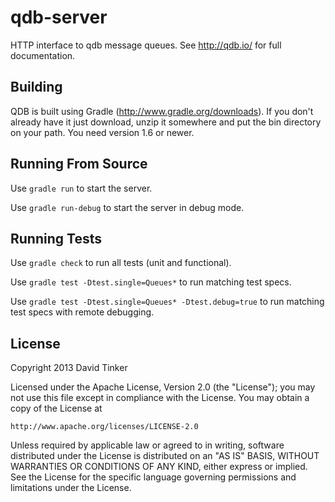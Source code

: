 qdb-server
==========

HTTP interface to qdb message queues. See http://qdb.io/ for full documentation.


Building
--------

QDB is built using Gradle (http://www.gradle.org/downloads). If you don't already have it just download, unzip
it somewhere and put the bin directory on your path. You need version 1.6 or newer.


Running From Source
-------------------

Use `gradle run` to start the server.

Use `gradle run-debug` to start the server in debug mode.


Running Tests
-------------

Use `gradle check` to run all tests (unit and functional).

Use `gradle test -Dtest.single=Queues*` to run matching test specs.

Use `gradle test -Dtest.single=Queues* -Dtest.debug=true` to run matching test specs with remote debugging.


License
-------

Copyright 2013 David Tinker

Licensed under the Apache License, Version 2.0 (the "License");
you may not use this file except in compliance with the License.
You may obtain a copy of the License at

    http://www.apache.org/licenses/LICENSE-2.0

Unless required by applicable law or agreed to in writing, software
distributed under the License is distributed on an "AS IS" BASIS,
WITHOUT WARRANTIES OR CONDITIONS OF ANY KIND, either express or implied.
See the License for the specific language governing permissions and
limitations under the License.
